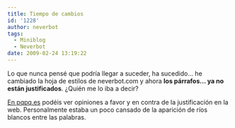 ```yaml
---
title: Tiempo de cambios
id: '1228'
author: neverbot
tags:
  - Miniblog
  - Neverbot
date: 2009-02-24 13:19:22
---
```


Lo que nunca pensé que podría llegar a suceder, ha sucedido... he cambiado la hoja de estilos de neverbot.com y ahora **los párrafos... ya no están justificados**. ¿Quién me lo iba a decir?

[En pqpq.es](http://pqpq.es/porqueses/diseno/texto-base-justificado-vs-alineado-a-la-izquierda/) podéis ver opiniones a favor y en contra de la justificación en la web. Personalmente estaba un poco cansado de la aparición de ríos blancos entre las palabras.